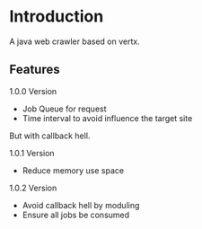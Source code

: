 # Introduction
A java web crawler based on vertx.

## Features
1.0.0 Version
* Job Queue for request
* Time interval to avoid influence the target site

But with callback hell.

1.0.1 Version
* Reduce memory use space

1.0.2 Version
* Avoid callback hell by moduling
* Ensure all jobs be consumed
